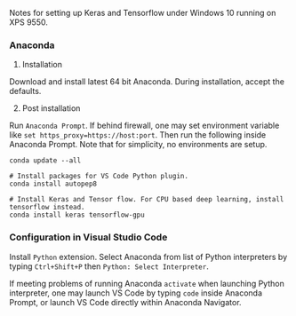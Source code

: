 Notes for setting up Keras and Tensorflow under Windows 10 running on XPS 9550.

### Anaconda

1. Installation

Download and install latest 64 bit Anaconda. During installation, accept the defaults.

2. Post installation

Run `Anaconda Prompt`. If behind firewall, one may set environment variable like `set https_proxy=https://host:port`. Then run the following inside Anaconda Prompt. Note that for simplicity, no environments are setup.

    conda update --all

    # Install packages for VS Code Python plugin.
    conda install autopep8 
    
    # Install Keras and Tensor flow. For CPU based deep learning, install tensorflow instead.
    conda install keras tensorflow-gpu

### Configuration in Visual Studio Code

Install `Python` extension. Select Anaconda from list of Python interpreters by typing `Ctrl+Shift+P` then `Python: Select Interpreter`. 

If meeting problems of running Anaconda `activate` when launching Python interpreter, one may launch VS Code by typing `code` inside Anaconda Prompt, or launch VS Code directly within Anaconda Navigator.